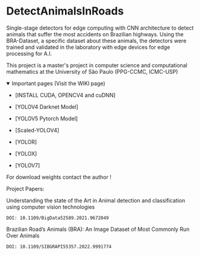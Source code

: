 # DetectAnimalsInRoads

Single-stage detectors for edge computing with CNN architecture to detect animals that suffer the most accidents on Brazilian highways.
Using the BRA-Dataset, a specific dataset about these animals, the detectors were trained and validated in the laboratory with edge devices for edge processing for A.I.

This project is a master's project in computer science and computational mathematics at the University of São Paulo (PPG-CCMC, ICMC-USP)

<details open>
<summary>Important pages (Visit the WIKI page)</summary>
  
- [INSTALL CUDA, OPENCV4 and cuDNN]
  
- [YOLOV4 Darknet Model]  
  
- [YOLOV5 Pytorch Model]

- [Scaled-YOLOV4]

- [YOLOR]

- [YOLOX]

- [YOLOV7]

For download weights contact the author !
  

</details>

Project Papers:


Understanding the state of the Art in Animal detection and classification using computer vision technologies
    
    DOI: 10.1109/BigData52589.2021.9672049

Brazilian Road’s Animals (BRA): An Image Dataset of Most Commonly Run Over Animals

    DOI: 10.1109/SIBGRAPI55357.2022.9991774
